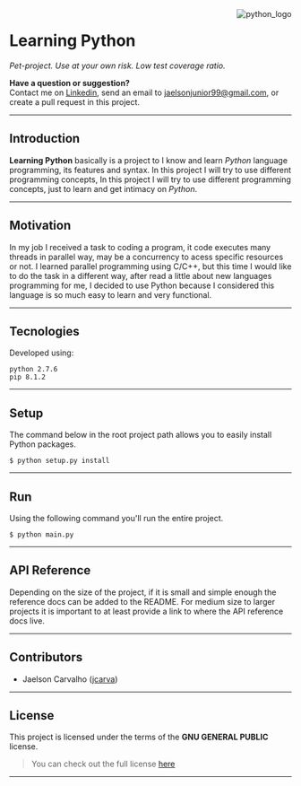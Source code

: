 <a href="https://www.python.org//">
    <img style="max-width: 30%;" src="https://cdn.fedoramagazine.org/wp-content/uploads/2015/11/Python_logo.png" alt="python_logo" title="Python Programmin Language" align="right" />
</a>

# Learning Python


*Pet-project. Use at your own risk. Low test coverage ratio.*

**Have a question or suggestion?**																												
Contact me on [Linkedin](https://www.linkedin.com/in/jaelson-carvalho-4b84a3a2?trk=nav_responsive_tab_profile_pic), send an email to jaelsonjunior99@gmail.com, or create a pull request in this project.


---

## Introduction

**Learning Python** basically is a project to I know and learn *Python* language programming, its features and syntax. In this project I will try to use different programming concepts, In this project I will try to use different programming concepts, just to learn and get intimacy on *Python*.

---

## Motivation

In my job I received a task to coding a program, it code executes many threads in parallel way, may be a concurrency to acess specific resources or not. I learned parallel programming using C/C++, but this time I would like to do the task in a different way, after read a little about new languages programming for me, I decided to use Python because I considered this language is so much easy to learn and very functional.

---

## Tecnologies

Developed using:

	python 2.7.6
	pip 8.1.2
---

## Setup

The command below in the root project path allows you to easily install Python packages.

	$ python setup.py install

---

## Run

Using the following command you'll run the entire project.

	$ python main.py

---

## API Reference

Depending on the size of the project, if it is small and simple enough the reference docs can be added to the README. For medium size to larger projects it is important to at least provide a link to where the API reference docs live.

---

## Contributors

* Jaelson Carvalho ([jcarva](https://github.com/jcarva))

---

## License

This project is licensed under the terms of the **GNU GENERAL PUBLIC** license.
>You can check out the full license [here](https://github.com/jcarva/learning_python/blob/master/LICENSE)

---